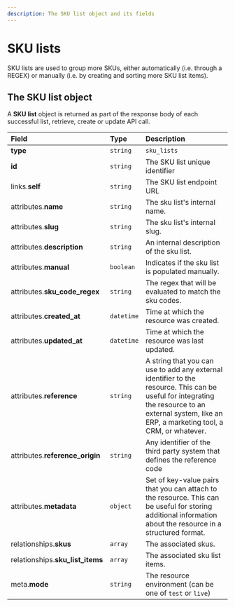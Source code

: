 ```yaml
---
description: The SKU list object and its fields
---
```


# SKU lists

SKU lists are used to group more SKUs, either automatically \(i.e. through a REGEX\) or manually \(i.e. by creating and sorting more SKU list items\).

## The SKU list object

A **SKU list** object is returned as part of the response body of each successful list, retrieve, create or update API call.

| Field | Type | Description |
| :--- | :--- | :--- |
| **type** | `string` | `sku_lists` |
| **id** | `string` | The SKU list unique identifier |
| links.**self** | `string` | The SKU list endpoint URL |
| attributes.**name** | `string` | The sku list's internal name. |
| attributes.**slug** | `string` | The sku list's internal slug. |
| attributes.**description** | `string` | An internal description of the sku list. |
| attributes.**manual** | `boolean` | Indicates if the sku list is populated manually. |
| attributes.**sku\_code\_regex** | `string` | The regex that will be evaluated to match the sku codes. |
| attributes.**created\_at** | `datetime` | Time at which the resource was created. |
| attributes.**updated\_at** | `datetime` | Time at which the resource was last updated. |
| attributes.**reference** | `string` | A string that you can use to add any external identifier to the resource. This can be useful for integrating the resource to an external system, like an ERP, a marketing tool, a CRM, or whatever. |
| attributes.**reference\_origin** | `string` | Any identifier of the third party system that defines the reference code |
| attributes.**metadata** | `object` | Set of key-value pairs that you can attach to the resource. This can be useful for storing additional information about the resource in a structured format. |
| relationships.**skus** | `array` | The associated skus. |
| relationships.**sku\_list\_items** | `array` | The associated sku list items. |
| meta.**mode** | `string` | The resource environment \(can be one of `test` or `live`\) |

